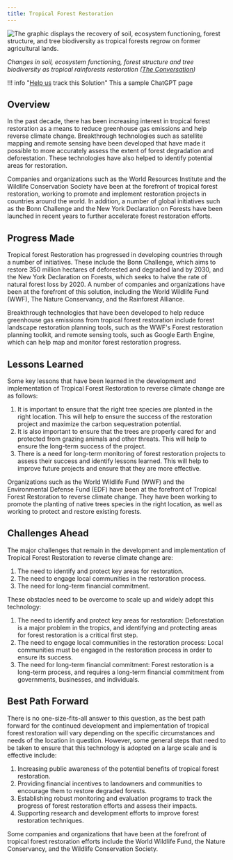 ```yaml
---
title: Tropical Forest Restoration
---
```

![The graphic displays the recovery of soil, ecosystem functioning, forest structure, and tree biodiversity as tropical forests regrow on former agricultural lands.](/../static/img/tropical-forest-restoration.avif)

*Changes in soil, ecosystem functioning, forest structure and tree biodiversity as tropical rainforests restoration ([The Conversation](https://theconversation.com/tropical-forests-can-recover-surprisingly-quickly-on-deforested-lands-and-letting-them-regrow-naturally-is-an-effective-and-low-cost-way-to-slow-climate-change-173302))*

<!--EndFragment-->

!!! info "[Help us](../../contribute) track this Solution"
    This a sample ChatGPT page

## Overview

In the past decade, there has been increasing interest in tropical forest restoration as a means to reduce greenhouse gas emissions and help reverse climate change. Breakthrough technologies such as satellite mapping and remote sensing have been developed that have made it possible to more accurately assess the extent of forest degradation and deforestation. These technologies have also helped to identify potential areas for restoration.

Companies and organizations such as the World Resources Institute and the Wildlife Conservation Society have been at the forefront of tropical forest restoration, working to promote and implement restoration projects in countries around the world. In addition, a number of global initiatives such as the Bonn Challenge and the New York Declaration on Forests have been launched in recent years to further accelerate forest restoration efforts.

## Progress Made

Tropical forest Restoration has progressed in developing countries through a number of initiatives. These include the Bonn Challenge, which aims to restore 350 million hectares of deforested and degraded land by 2030, and the New York Declaration on Forests, which seeks to halve the rate of natural forest loss by 2020. A number of companies and organizations have been at the forefront of this solution, including the World Wildlife Fund (WWF), The Nature Conservancy, and the Rainforest Alliance.

Breakthrough technologies that have been developed to help reduce greenhouse gas emissions from tropical forest restoration include forest landscape restoration planning tools, such as the WWF's Forest restoration planning toolkit, and remote sensing tools, such as Google Earth Engine, which can help map and monitor forest restoration progress.

## Lessons Learned

Some key lessons that have been learned in the development and implementation of Tropical Forest Restoration to reverse climate change are as follows: 

1. It is important to ensure that the right tree species are planted in the right location. This will help to ensure the success of the restoration project and maximize the carbon sequestration potential.
2. It is also important to ensure that the trees are properly cared for and protected from grazing animals and other threats. This will help to ensure the long-term success of the project.
3. There is a need for long-term monitoring of forest restoration projects to assess their success and identify lessons learned. This will help to improve future projects and ensure that they are more effective.

Organizations such as the World Wildlife Fund (WWF) and the Environmental Defense Fund (EDF) have been at the forefront of Tropical Forest Restoration to reverse climate change. They have been working to promote the planting of native trees species in the right location, as well as working to protect and restore existing forests.

## Challenges Ahead

The major challenges that remain in the development and implementation of Tropical Forest Restoration to reverse climate change are:

1. The need to identify and protect key areas for restoration.
2. The need to engage local communities in the restoration process.
3. The need for long-term financial commitment.

These obstacles need to be overcome to scale up and widely adopt this technology:

1. The need to identify and protect key areas for restoration: Deforestation is a major problem in the tropics, and identifying and protecting areas for forest restoration is a critical first step.
2. The need to engage local communities in the restoration process: Local communities must be engaged in the restoration process in order to ensure its success.
3. The need for long-term financial commitment: Forest restoration is a long-term process, and requires a long-term financial commitment from governments, businesses, and individuals.

## Best Path Forward

There is no one-size-fits-all answer to this question, as the best path forward for the continued development and implementation of tropical forest restoration will vary depending on the specific circumstances and needs of the location in question. However, some general steps that need to be taken to ensure that this technology is adopted on a large scale and is effective include:

1. Increasing public awareness of the potential benefits of tropical forest restoration.
2. Providing financial incentives to landowners and communities to encourage them to restore degraded forests.
3. Establishing robust monitoring and evaluation programs to track the progress of forest restoration efforts and assess their impacts.
4. Supporting research and development efforts to improve forest restoration techniques.

Some companies and organizations that have been at the forefront of tropical forest restoration efforts include the World Wildlife Fund, the Nature Conservancy, and the Wildlife Conservation Society.